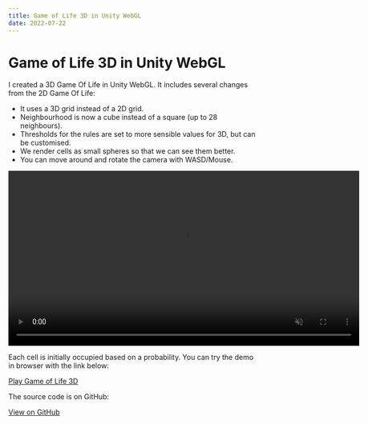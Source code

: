 ```yaml
---
title: Game of Life 3D in Unity WebGL
date: 2022-07-22
---
```


# Game of Life 3D in Unity WebGL

I created a 3D Game Of Life in Unity WebGL. It includes several changes from the 2D Game Of Life:

* It uses a 3D grid instead of a 2D grid.
* Neighbourhood is now a cube instead of a square (up to 28 neighbours).
* Thresholds for the rules are set to more sensible values for 3D, but can be customised.
* We render cells as small spheres so that we can see them better.
* You can move around and rotate the camera with WASD/Mouse.

<video controls width="700" muted>
  <source src="/static/image/game-of-life.mp4" type="video/mp4">
  Your browser does not support HTML5 video.
</video>

Each cell is initially occupied based on a probability. You can try the demo in browser with the link below:

[Play Game of Life 3D](/fun/game-of-life-3d)

The source code is on GitHub:

[View on GitHub](https://github.com/jackbrookes/game-of-life-3d-unity/tree/main/Assets/Scripts)